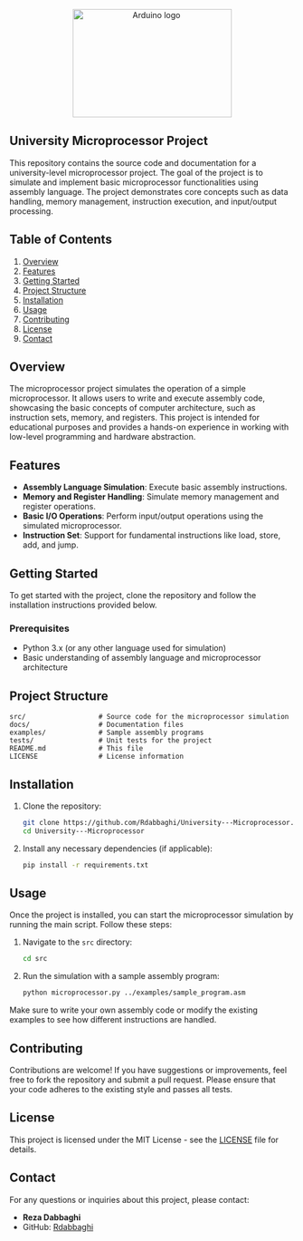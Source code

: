 <p align="center">
    <a href="https://www.arduino.cc/">
        <img src="https://image.makewebeasy.net/makeweb/m_1920x0/Yrhd97Z9N/DATA/Arduino_logo1.png" alt="Arduino logo" width="281" height="191">
    </a>
</p>


## University Microprocessor Project

This repository contains the source code and documentation for a university-level microprocessor project. The goal of the project is to simulate and implement basic microprocessor functionalities using assembly language. The project demonstrates core concepts such as data handling, memory management, instruction execution, and input/output processing.

## Table of Contents
1. [Overview](#overview)
2. [Features](#features)
3. [Getting Started](#getting-started)
4. [Project Structure](#project-structure)
5. [Installation](#installation)
6. [Usage](#usage)
7. [Contributing](#contributing)
8. [License](#license)
9. [Contact](#contact)

## Overview
The microprocessor project simulates the operation of a simple microprocessor. It allows users to write and execute assembly code, showcasing the basic concepts of computer architecture, such as instruction sets, memory, and registers. This project is intended for educational purposes and provides a hands-on experience in working with low-level programming and hardware abstraction.

## Features
- **Assembly Language Simulation**: Execute basic assembly instructions.
- **Memory and Register Handling**: Simulate memory management and register operations.
- **Basic I/O Operations**: Perform input/output operations using the simulated microprocessor.
- **Instruction Set**: Support for fundamental instructions like load, store, add, and jump.

## Getting Started
To get started with the project, clone the repository and follow the installation instructions provided below.

### Prerequisites
- Python 3.x (or any other language used for simulation)
- Basic understanding of assembly language and microprocessor architecture

## Project Structure
```
src/                  # Source code for the microprocessor simulation
docs/                 # Documentation files
examples/             # Sample assembly programs
tests/                # Unit tests for the project
README.md             # This file
LICENSE               # License information
```

## Installation
1. Clone the repository:
    ```bash
    git clone https://github.com/Rdabbaghi/University---Microprocessor.git
    cd University---Microprocessor
    ```

2. Install any necessary dependencies (if applicable):
    ```bash
    pip install -r requirements.txt
    ```

## Usage
Once the project is installed, you can start the microprocessor simulation by running the main script. Follow these steps:

1. Navigate to the `src` directory:
    ```bash
    cd src
    ```

2. Run the simulation with a sample assembly program:
    ```bash
    python microprocessor.py ../examples/sample_program.asm
    ```

Make sure to write your own assembly code or modify the existing examples to see how different instructions are handled.

## Contributing
Contributions are welcome! If you have suggestions or improvements, feel free to fork the repository and submit a pull request. Please ensure that your code adheres to the existing style and passes all tests.

## License
This project is licensed under the MIT License - see the [LICENSE](LICENSE) file for details.

## Contact
For any questions or inquiries about this project, please contact:

- **Reza Dabbaghi**  
- GitHub: [Rdabbaghi](https://github.com/Rdabbaghi)